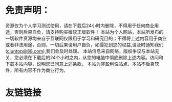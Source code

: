 # 免责声明：
资源仅为个人学习测试使用，请在下载后24小时内删除，不得用于任何商业用途，否则后果自负，请支持购买微软正版软件！
本站为个人网站，本站所发布的一切软件资源均来自于互联网仅限用于学习和研究目的；不得将上述内容用于商业或者非法用途，否则，一切后果请用户自负，如侵犯到您的权益,请及时通知我们(cluntop@88.com),我们会及时处理。
本站信息来自网络，版权争议与本站无关，您必须在下载后的24个小时之内，从您的电脑中彻底删除上述内容。访问和下载本站内容，说明您已同意上述条款。
本站为非盈利性站点，本站不贩卖软件，所有内容不作为商业行为。
# 友链链接
